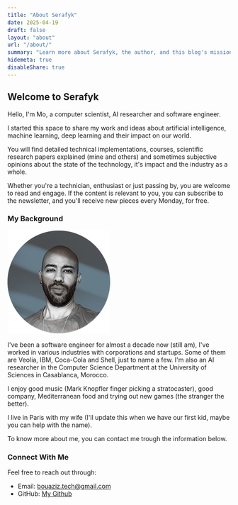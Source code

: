 ```yaml
---
title: "About Serafyk" 
date: 2025-04-19 
draft: false 
layout: "about" 
url: "/about/" 
summary: "Learn more about Serafyk, the author, and this blog's mission" 
hidemeta: true 
disableShare: true
---
```


## Welcome to Serafyk 

Hello, I'm Mo, a computer scientist, AI researcher and software engineer. 

I started this space to share my work and ideas about artificial intelligence, machine learning, deep learning and their impact on our world. 

You will find detailed technical implementations, courses, scientific research papers explained (mine and others) and sometimes subjective opinions about the state of the technology, it's impact and the industry as a whole. 

Whether you're a technician, enthusiast or just passing by, you are welcome to read and engage. If the content is relevant to you, you can subscribe to the newsletter, and you'll receive new pieces every Monday, for free.  

### My Background 


![Mo's profile picture](/images/profile-pic.png)


I've been a software engineer for almost a decade now (still am), I've worked in various industries with corporations and startups. Some of them are Veolia, IBM, Coca-Cola and Shell, just to name a few. I'm also an AI researcher in the Computer Science Department at the University of Sciences in Casablanca, Morocco. 

I enjoy good music (Mark Knopfler finger picking a stratocaster), good company, Mediterranean food and trying out new games (the stranger the better).

I live in Paris with my wife (I'll update this when we have our first kid, maybe you can help with the name).

To know more about me, you can contact me trough the information below.

### Connect With Me 

Feel free to reach out through: 
- Email: bouaziz.tech@gmail.com
- GitHub: [My Github](https://github.com/mohammed-bouaziz) 
